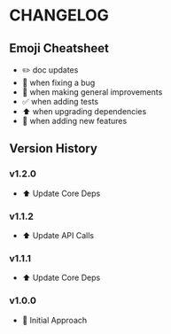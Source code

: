 # CHANGELOG

## Emoji Cheatsheet
- :pencil2: doc updates
- :bug: when fixing a bug
- :rocket: when making general improvements
- :white_check_mark: when adding tests
- :arrow_up: when upgrading dependencies
- :tada: when adding new features

## Version History

### v1.2.0

- :arrow_up: Update Core Deps

### v1.1.2

- :arrow_up: Update API Calls

### v1.1.1

- :arrow_up: Update Core Deps

### v1.0.0

- :rocket: Initial Approach

